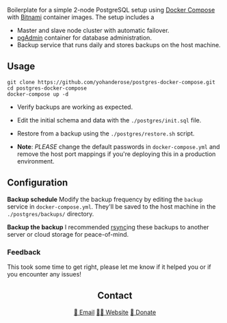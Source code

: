 Boilerplate for a simple 2-node PostgreSQL setup using [Docker Compose](https://docs.docker.com/compose/) with [Bitnami](https://bitnami.com/) container images. The setup includes a

- Master and slave node cluster with automatic failover.
- [pgAdmin](https://www.pgadmin.org/) container for database administration.
- Backup service that runs daily and stores backups on the host machine.

## Usage

```
git clone https://github.com/yohanderose/postgres-docker-compose.git
cd postgres-docker-compose
docker-compose up -d
```

- Verify backups are working as expected.

- Edit the initial schema and data with the `./postgres/init.sql` file.

- Restore from a backup using the `./postgres/restore.sh` script.

- **Note**: _PLEASE_ change the default passwords in `docker-compose.yml` and remove the host port mappings if you're deploying this in a production environment.

## Configuration

**Backup schedule**
Modify the backup frequency by editing the `backup` service in `docker-compose.yml`. They'll be saved to the host machine in the `./postgres/backups/` directory.

**Backup the backup**
I recommended [rsync](https://www.digitalocean.com/community/tutorials/how-to-use-rsync-to-sync-local-and-remote-directories)ing these backups to another server or cloud storage for peace-of-mind.

### Feedback

This took some time to get right, please let me know if it helped you or if you encounter any issues!

<h2 align="center">Contact</h2>
<p align='center'>
	<a href="mailto:yohanderose@gmail.com?subject=Hello">📧 Email</a>
	<a href="https://yohanderose.dev">👨🏾 Website</a>
	<a href="https://www.buymeacoffee.com/yderose">🍻 Donate</a>
</p>
